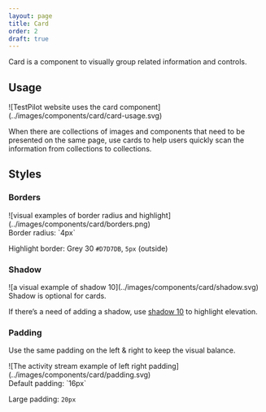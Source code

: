 ```yaml
---
layout: page
title: Card
order: 2
draft: true
---
```


Card is a component to visually group related information and controls.

## Usage

<div class="grid-2" markdown="1">
![TestPilot website uses the card component](../images/components/card/card-usage.svg)

When there are collections of images and components that need to be presented on the same page, use cards to help users quickly scan the information from collections to collections.
</div>

## Styles

### Borders

<div class="grid-2" markdown="1">
![visual examples of border radius and highlight](../images/components/card/borders.png)

<div markdown="1">
Border radius: `4px`

Highlight border: Grey 30 `#D7D7DB`, `5px` (outside)
</div>
</div>

### Shadow

<div class="grid-2" markdown="1">
![a visual example of shadow 10](../images/components/card/shadow.svg)

<div markdown="1">
Shadow is optional for cards.

If there’s a need of adding a shadow, use [shadow 10](../patterns/shadows.html) to highlight elevation.
</div>
</div>

### Padding

Use the same padding on the left & right to keep the visual balance.

<div class="grid-2" markdown="1">
![The activity stream example of left right padding](../images/components/card/padding.svg)

<div markdown="1">
Default padding: `16px`

Large padding: `20px`
</div>
</div>